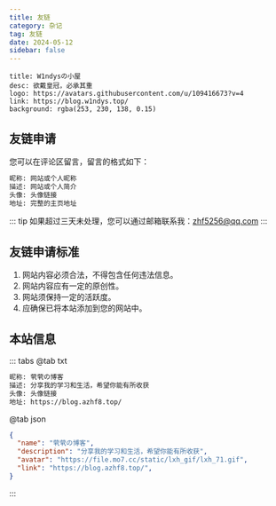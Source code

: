 ```yaml
---
title: 友链
category: 杂记
tag: 友链
date: 2024-05-12
sidebar: false
---
```


```component VPCard
title: W1ndysの小屋
desc: 欲戴皇冠，必承其重
logo: https://avatars.githubusercontent.com/u/109416673?v=4
link: https://blog.w1ndys.top/
background: rgba(253, 230, 138, 0.15)
```

## 友链申请

您可以在评论区留言，留言的格式如下：

```txt
昵称: 网站或个人昵称
描述: 网站或个人简介
头像: 头像链接
地址: 完整的主页地址
```

::: tip
如果超过三天未处理，您可以通过邮箱联系我：zhf5256@qq.com
:::

## 友链申请标准

1. 网站内容必须合法，不得包含任何违法信息。
2. 网站内容应有一定的原创性。
3. 网站须保持一定的活跃度。
4. 应确保已将本站添加到您的网站中。

## 本站信息

::: tabs
@tab txt
```txt
昵称: 茕茕の博客
描述: 分享我的学习和生活，希望你能有所收获
头像: 头像链接
地址: https://blog.azhf8.top/
```
@tab json

```json
{
  "name": "茕茕の博客",
  "description": "分享我的学习和生活，希望你能有所收获",
  "avatar": "https://file.mo7.cc/static/lxh_gif/lxh_71.gif",
  "link": "https://blog.azhf8.top/",
}
```
:::

